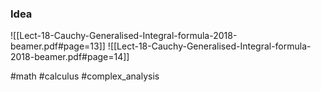 ### Idea
![[Lect-18-Cauchy-Generalised-Integral-formula-2018-beamer.pdf#page=13]]
![[Lect-18-Cauchy-Generalised-Integral-formula-2018-beamer.pdf#page=14]]

#math #calculus #complex_analysis 



